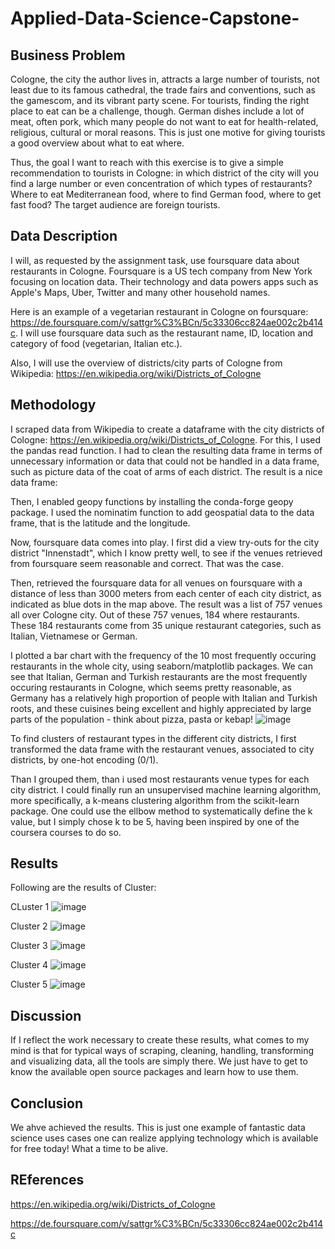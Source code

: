 # Applied-Data-Science-Capstone-

## Business Problem
Cologne, the city the author lives in, attracts a large number of tourists, not least due to its famous cathedral, the trade fairs and conventions, such as the gamescom, and its vibrant party scene. 
For tourists, finding the right place to eat can be a challenge, though. German dishes include a lot of meat, often pork, which many people do not want to eat for health-related, religious, cultural or moral reasons. This is just one motive for giving tourists a good overview about what to eat where.

Thus, the goal I want to reach with this exercise is to give a simple recommendation to tourists in Cologne: in which district of the city will you find a large number or even concentration of which types of restaurants? Where to eat Mediterranean food, where to find German food, where to get fast food? The target audience are foreign tourists.


## Data Description
I will, as requested by the assignment task, use foursquare data about restaurants in Cologne. Foursquare is a US tech company from New York focusing on location data. Their technology and data powers apps such as Apple's Maps, Uber, Twitter and many other household names. 

Here is an example of a vegetarian restaurant in Cologne on foursquare: https://de.foursquare.com/v/sattgr%C3%BCn/5c33306cc824ae002c2b414c. I will use foursquare data such as the restaurant name, ID, location and category of food (vegetarian, Italian etc.).

Also, I will use the overview of districts/city parts of Cologne from Wikipedia: https://en.wikipedia.org/wiki/Districts_of_Cologne

## Methodology
I scraped data from Wikipedia to create a dataframe with the city districts of Cologne: https://en.wikipedia.org/wiki/Districts_of_Cologne. For this, I used the pandas read function. I had to clean the resulting data frame in terms of unnecessary information or data that could not be handled in a data frame, such as picture data of the coat of arms of each district. The result is a nice data frame:

Then, I enabled geopy functions by installing the conda-forge geopy package. I used the nominatim function to add geospatial data to the data frame, that is the latitude and the longitude.

Now, foursquare data comes into play. I first did a view try-outs for the city district "Innenstadt", which I know pretty well, to see if the venues retrieved from foursquare seem reasonable and correct. That was the case.

Then, retrieved the foursquare data for all venues on foursquare with a distance of less than 3000 meters from each center of each city district, as indicated as blue dots in the map above. The result was a list of 757 venues all over Cologne city. Out of these 757 venues, 184 where restaurants. These 184 restaurants come from 35 unique restaurant categories, such as Italian, Vietnamese or German.

I plotted a bar chart with the frequency of the 10 most frequently occuring restaurants in the whole city, using seaborn/matplotlib packages. We can see that Italian, German and Turkish restaurants are the most frequently occuring restaurants in Cologne, which seems pretty reasonable, as Germany has a relatively high proportion of people with Italian and Turkish roots, and these cuisines being excellent and highly appreciated by large parts of the population - think about pizza, pasta or kebap!
![image](https://user-images.githubusercontent.com/77296591/117581853-02ff4480-b0cd-11eb-8184-4cda252e0cbf.png)


To find clusters of restaurant types in the different city districts, I first transformed the data frame with the restaurant venues, associated to city districts, by one-hot encoding (0/1).

Than I grouped them, than i used most restaurants venue types for each city district.
I could finally run an unsupervised machine learning algorithm, more specifically, a k-means clustering algorithm from the scikit-learn package. One could use the ellbow method to systematically define the k value, but I simply chose k to be 5, having been inspired by one of the coursera courses to do so.

## Results

Following are the results of Cluster:

CLuster 1
![image](https://user-images.githubusercontent.com/77296591/117581779-908e6480-b0cc-11eb-9875-746867d92c67.png)

Cluster 2
![image](https://user-images.githubusercontent.com/77296591/117581815-bfa4d600-b0cc-11eb-96e6-0e7014c1db66.png)

Cluster 3
![image](https://user-images.githubusercontent.com/77296591/117581825-cfbcb580-b0cc-11eb-9c64-2b63e741f88e.png)

Cluster 4
![image](https://user-images.githubusercontent.com/77296591/117581832-de0ad180-b0cc-11eb-9099-24201c3c0412.png)

Cluster 5
![image](https://user-images.githubusercontent.com/77296591/117581838-eb27c080-b0cc-11eb-9c77-b6a32e2d486c.png)

## Discussion

If I reflect the work necessary to create these results, what comes to my mind is that for typical ways of scraping, cleaning, handling, transforming and visualizing data, all the tools are simply there. We just have to get to know the available open source packages and learn how to use them.

## Conclusion

We ahve achieved the results. This is just one example of fantastic data science uses cases one can realize applying technology which is available for free today! What a time to be alive.

## REferences

https://en.wikipedia.org/wiki/Districts_of_Cologne

https://de.foursquare.com/v/sattgr%C3%BCn/5c33306cc824ae002c2b414c
